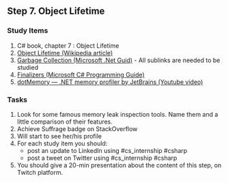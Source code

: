 ## Step 7. Object Lifetime

### Study Items

 1. C# book, chapter 7 : Object Lifetime
 2. [Object Lifetime (Wikipedia article)](https://en.wikipedia.org/wiki/Object_lifetime)
 3. [Garbage Collection (Microsoft .Net Guid)](https://docs.microsoft.com/en-us/dotnet/standard/garbage-collection/index) - All sublinks are needed to be studied
 4. [Finalizers (Microsoft C# Programming Guide)](https://docs.microsoft.com/en-us/dotnet/csharp/programming-guide/classes-and-structs/destructors)
 5. [dotMemory — .NET memory profiler by JetBrains (Youtube video)](https://www.youtube.com/watch?v=jnxn-vZM-Lg)

### Tasks

 1. Look for some famous memory leak inspection tools. Name them and a little comparison of their features.
 2. Achieve Suffrage badge on StackOverflow
 3. Will start to see her/his profile
 4. For each study item you should:  
     - post an update to LinkedIn using #cs_internship #csharp  
     - post a tweet on Twitter using #cs_internship #csharp
 5. You should give a 20-min presentation about the content of this step, on Twitch platform.
